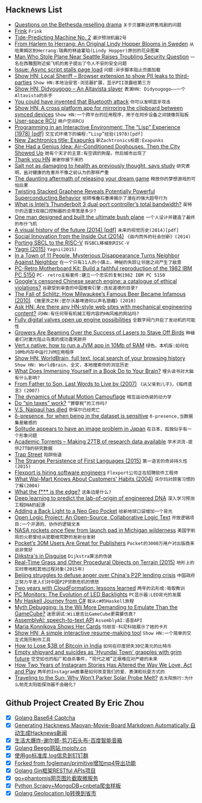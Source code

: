 ## Hacknews List


- [Questions on the Bethesda reselling drama](https://www.meganwalker.me.uk/2018/08/questions-on-the-bethesda-reselling-drama/)  `关于贝塞斯达转售戏剧的问题`
- [Frink](https://frinklang.org/)  `Frink`
- [Tide-Predicting Machine No. 2](https://en.wikipedia.org/wiki/Tide-Predicting_Machine_No._2)  `潮汐预测机器2号`
- [From Harlem to Herrang: An Original Lindy Hopper Blooms in Sweden](https://www.nytimes.com/2018/08/10/arts/dance/lindy-hop-herrang-norma-miller.html)  `从哈莱姆区到Herrang:瑞典的林迪霍珀(Lindy Hopper)原创的花朵图案`
- [Man Who Stole Plane Near Seattle Raises Troubling Security Question](https://www.nytimes.com/2018/08/11/us/seatac-stolen-plane-richard-b-russell.html)  `一名在西雅图附近偷飞机的男子提出了令人不安的安全问题`
- [Issue: Async script stalls page load](https://git.habd.as/comfusion/fractal-forest/issues/4)  `问题:异步脚本阻止页面加载`
- [Show HN: Local Sheriff – Browser extension to show PII leaks to third-parties](https://github.com/cliqz-oss/local-sheriff)  `Show HN:本地治安官-浏览器扩展，显示PII泄露给第三方`
- [Show HN: Didyougogo – An Altavista slayer](http://didyougogo.com/blog/didyougogo.html)  `表演HN: Didyougogo——一个Altavista的杀手`
- [You could have invented that Bluetooth attack](https://blog.trailofbits.com/2018/08/01/bluetooth-invalid-curve-points/)  `你可以发明蓝牙攻击`
- [Show HN: A cross platform app for mirroring the clipboard between synced devices](https://github.com/tiagovtristao/clipmir-desktop)  `Show HN:一个跨平台的应用程序，用于在同步设备之间镜像剪贴板`
- [User-space RCU](https://lwn.net/Articles/573424/)  `用户空间RCU`
- [Programming in an Interactive Environment: The “Lisp” Experience (1978) [pdf]](http://www.softwarepreservation.org/projects/interactive_c/bib/Sandewall-1978.pdf)  `交互式环境下的编程:“Lisp”经验(1978)[pdf]`
- [New Zachtronics title: Exapunks](http://www.zachtronics.com/exapunks/)  `新Zachtronics标题:Exapunks`
- [She Had a Genius Idea: Air-Conditioned Doghouses. Then the City Showed Up](https://www.nytimes.com/2018/08/12/nyregion/brooklyn-dog-doghouse-air-conditioned.html)  `她有个天才的主意:有空调的狗屋。然后城市出现了`
- [Thank you HN](item?id=17745688)  `谢谢你接下来的`
- [Salt not as damaging to health as previously thought, says study](https://www.theguardian.com/science/2018/aug/09/salt-not-as-damaging-to-health-as-previously-thought-says-study)  `研究表明，盐对健康的危害并不像之前认为的那样严重`
- [The daunting aftermath of releasing your dream game](https://www.pcgamer.com/the-daunting-aftermath-of-releasing-your-dream-game-as-told-by-the-devs-of-stardew-valley-owlboy-and-more/)  `释放你的梦想游戏的可怕后果`
- [Twisting Stacked Graphene Reveals Potentially Powerful Superconducting Behavior](https://gizmodo.com/magic-twist-in-stacked-graphene-reveals-potentially-pow-1823529900)  `扭转堆叠石墨烯揭示了潜在的强大超导行为`
- [What is Intel’s Thunderbolt 3 dual port controller’s total bandwidth?](https://communities.intel.com/message/560462)  `英特尔的迅雷3双端口控制器的总带宽是多少?`
- [One man designed and built the ultimate bush plane](https://arstechnica.com/cars/2018/08/one-man-designed-and-built-the-ultimate-bush-plane/)  `一个人设计并建造了最终的布什飞机`
- [A visual history of the future (2014) [pdf]](https://assets.publishing.service.gov.uk/government/uploads/system/uploads/attachment_data/file/360814/14-814-future-cities-visual-history.pdf)  `未来的视觉历史(2014)[pdf]`
- [Social Innovation from the Inside Out (2014)](https://ssir.org/articles/entry/social_innovation_from_the_inside_out)  `《由内而外的社会创新》(2014)`
- [Porting SBCL to the RISC-V](http://christophe.rhodes.io/notes/blog/posts/2018/beginning_an_sbcl_port/)  `将SBCL移植到RISC-V`
- [Yagni (2015)](https://martinfowler.com/bliki/Yagni.html)  `Yagni(2015)`
- [In a Town of 11 People, Mysterious Disappearance Turns Neighbor Against Neighbor](https://www.nytimes.com/2018/08/11/world/australia/larrimah-mystery.html)  `在一个只有11人的小镇上，神秘的失踪让邻居之间产生了敌意`
- [PC-Retro Motherboard Kit: Build a faithful reproduction of the 1982 IBM PC 5150](http://www.mtmscientific.com/pc-retro.html)  `PC- retro主板套件:建立一个忠实的复制1982 IBM PC 5150`
- [Google&#39;s censored Chinese search engine: a catalogue of ethical violations?](https://theconversation.com/googles-censored-chinese-search-engine-a-catalogue-of-ethical-violations-101046)  `谷歌受到审查的中国搜索引擎:违反道德的目录?`
- [The Fall of Schlitz: How Milwaukee’s Famous Beer Became Infamous (2010)](https://beerconnoisseur.com/articles/how-milwaukees-famous-beer-became-infamous)  `《施里茨之秋:密尔沃基啤酒何以声名狼藉》(2010)`
- [Ask HN: Are there any HN-style web sites with mechanical engineering content?](item?id=17747629)  `问HN:有任何带有机械工程内容的HN风格的网站吗?`
- [Fully digital valves open up engine possibilities](https://newatlas.com/camcon-digital-iva-valve-system/55827/)  `全数字阀门开启了发动机的可能性`
- [Growers Are Beaming Over the Success of Lasers to Stave Off Birds](https://www.npr.org/sections/thesalt/2018/08/12/633065620/growers-are-beaming-over-the-success-of-lasers-to-stave-off-thieving-birds)  `种植者们对激光阻止鸟类的成功喜笑颜开`
- [Vert.x native: how to run a JVM app in 10Mb of RAM](https://www.jetdrone.xyz/2018/08/10/Vertx-native-image-10mb.html)  `绿色。本机版:如何在10Mb内存中运行JVM应用程序`
- [Show HN: WorldBrain, full text, local search of your browsing history](https://worldbrain.io/#)  `Show HN: WorldBrain，全文，本地搜索你的浏览历史`
- [What Does Immersing Yourself in a Book Do to Your Brain?](https://lithub.com/what-does-immersing-yourself-in-a-book-do-to-your-brain/)  `埋头读书对大脑有什么影响?`
- [From Father to Son, Last Words to Live by (2007)](https://www.nytimes.com/2007/01/01/us/01charles.html)  `《从父亲到儿子》，《临终遗言》(2007)`
- [The dynamics of Mutual Motion Camouflage](https://www.sciencedirect.com/science/article/pii/S016769111200120X)  `相互运动伪装的动力学`
- [Do “sin taxes” work?](https://www.economist.com/the-economist-explains/2018/08/10/do-sin-taxes-work)  `“罪孽税”的工作吗?`
- [V.S. Naipaul has died](https://www.nytimes.com/2018/08/11/obituaries/vs-naipaul-dead-author-nobel-prize.html)  `奈保尔已经死亡`
- [δ-presence, for when being in the dataset is sensitive](https://desfontain.es/privacy/delta-presence.html)  `δ-presence,当数据集是敏感的`
- [Solitude appears to have an image problem in Japan](https://www.japantimes.co.jp/news/2018/08/11/national/media-national/solitude-appears-image-problem-japan/)  `在日本，孤独似乎有一个形象问题`
- [Academic Torrents – Making 27TB of research data available](http://academictorrents.com/)  `学术洪流-提供27TB的研究数据`
- [Trap Street](https://en.wikipedia.org/wiki/Trap_street)  `陷阱街道`
- [The Strange Persistence of First Languages (2015)](http://nautil.us/issue/30/identity/the-strange-persistence-of-first-languages)  `第一语言的奇异持久性(2015)`
- [Flexport is hiring software engineers](https://www.flexport.com/careers/department/engineering)  `Flexport公司正在招聘软件工程师`
- [What Wal-Mart Knows About Customers&#39; Habits (2004)](https://www.nytimes.com/2004/11/14/business/yourmoney/what-walmart-knows-about-customers-habits.html)  `沃尔玛对顾客习惯的了解(2004)`
- [What the f*** is the edge?](https://arcentry.com/blog/what-the-f-is-the-edge/)  `这条边是什么?`
- [Deep learning to predict the lab-of-origin of engineered DNA](https://www.nature.com/articles/s41467-018-05378-z)  `深入学习预测工程DNA的起源`
- [Adding a Back Light to a Neo Geo Pocket](https://www.igorkromin.net/index.php/2018/08/12/adding-a-back-light-to-a-neo-geo-pocket-not-color/)  `给新地球口袋增加一个背光`
- [Open Logic Project: An Open-Source, Collaborative Logic Text](http://openlogicproject.org/)  `开放逻辑项目:一个开源的、协作的逻辑文本`
- [NASA rockets once flew from launch pad in Michigan wilderness](https://www.mlive.com/news/index.ssf/2018/08/rockets_once_flew_at_launch_pa.html)  `美国宇航局的火箭曾经从密歇根荒野的发射台发射`
- [Pocket’s 30M Users Are Great for Publishers](https://www.bloomberg.com/news/articles/2018-08-09/pocket-s-30-million-users-are-great-for-publishers)  `Pocket的3000万用户对出版商来说非常好`
- [Dijkstra&#39;s in Disguise](https://blog.evjang.com/2018/08/dijkstras.html)  `Dijkstra算法的伪装`
- [Real-Time Grass and Other Procedural Objects on Terrain (2015)](http://jcgt.org/published/0004/01/02/)  `地形上的实时草地和其他过程对象(2015年)`
- [Beijing struggles to defuse anger over China&#39;s P2P lending crisis](https://www.reuters.com/article/us-china-lenders-p2p-insight/beijing-struggles-to-defuse-anger-over-chinas-p2p-lending-crisis-idUSKBN1KX077)  `中国政府正努力平息人们对中国P2P贷款危机的愤怒`
- [Two years with CloudFormation: lessons learned](https://sanderknape.com/2018/08/two-years-with-cloudformation-lessons-learned/)  `两年的云形成:吸取教训`
- [PC Monitors: The Evolution of LED Backlights](https://pcmonitors.info/articles/the-evolution-of-led-backlights/)  `PC显示器:LED背光的发展`
- [My Haskell Journey from C#](http://cvlad.info/haskell/)  `我从c#的Haskell旅程`
- [Myth Debugging: Is the Wii More Demanding to Emulate Than the GameCube?](https://dolphin-emu.org/blog/2018/07/21/myth-debugging-wii-more-demanding-emulate-gamecube/)  `迷思调试:Wii是否比GameCube更需要仿真?`
- [AssemblyAI: speech-to-text API](http://assemblyai.com)  `AssemblyAI:语音API`
- [Maria Konnikova Shows Her Cards](https://www.nytimes.com/2018/08/10/science/maria-konnikova-poker.html)  `玛丽亚·科尼科娃展示了她的卡片`
- [Show HN: A simple interactive resume-making tool](https://danplisetsky.github.io/resume-maker/)  `Show HN:一个简单的交互式简历制作工具`
- [How to Lose $3B of Bitcoin in India](https://www.bloomberg.com/news/articles/2018-08-09/cryptokidnapping-or-how-to-lose-3-billion-of-bitcoin-in-india)  `如何在印度损失30亿美元的比特币`
- [Empty shipyard and suicides as &#39;Hyundai Town&#39; grapples with grim future](https://www.reuters.com/article/us-southkorea-hyundaitown/empty-shipyard-and-suicides-as-hyundai-town-grapples-with-grim-future-idUSKBN1KX0UT)  `空空如也的船厂和自杀事件，“现代之城”正艰难应对严峻的未来`
- [How Two Years of Instagram Stories Has Altered the Way We Love, Act and Play](https://www.esquire.com/uk/culture/a22588567/how-two-years-of-instagram-stories-has-altered-the-way-we-love-act-and-play/)  `两年的Instagram故事是如何改变我们的爱、表演和玩耍方式的`
- [Traveling to the Sun: Why Won’t Parker Solar Probe Melt?](https://www.nasa.gov/feature/goddard/2018/traveling-to-the-sun-why-won-t-parker-solar-probe-melt)  `去太阳旅行:为什么帕克太阳能探测器不会融化?`

## Github Project Created By Eric Zhou

- [x] [Golang Base64 Captcha](https://github.com/mojocn/base64Captcha)
- [x] [Generating Hacknews Maoyan-Movie-Board Markdown Automatically 自动生成Hacknews新闻](https://github.com/dejavuzhou/md-genie)
- [x] [生活大爆炸-谢尔顿-剪刀石头布-百度智能音箱](https://github.com/mojocn/dueros-bang-game)
- [x] [Golang Beego网站 mojotv.cn](https://github.com/mojocn/www.mojotv.cn)
- [x] [使用go标准库,log信息到钉钉群](https://github.com/mojocn/dooger)
- [x] [Forked from fogleman/primitive增加mp4导出功能](https://github.com/mojocn/primitive)
- [x] [Golang Gin框架RESTful APIs项目](https://github.com/JJJJJJJerk/ezier-golang-web-api-framework)
- [x] [go+phantomjs网页图片截取微服务](https://github.com/mojocn/screen_shot)
- [x] [Python Scrapy+MongoDB+cnbeta爬虫样板](https://github.com/mojocn/scrapy_mongodb_boilerplate_cnbeta)
- [x] [Golang Geolocation Ip转换到省市](https://github.com/mojocn/ip2location)